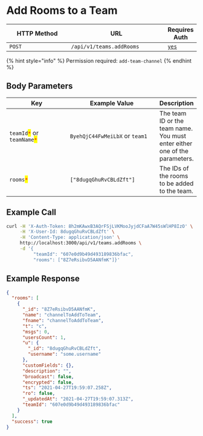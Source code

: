 # Add Rooms to a Team

<table><thead><tr><th width="163">HTTP Method</th><th width="250">URL</th><th>Requires Auth</th></tr></thead><tbody><tr><td><code>POST</code></td><td><code>/api/v1/teams.addRooms</code></td><td><a href="../../authentication-endpoints/"><code>yes</code></a></td></tr></tbody></table>

{% hint style="info" %}
Permission required: `add-team-channel`
{% endhint %}

## Body Parameters

<table><thead><tr><th width="188.33333333333331">Key</th><th width="251">Example Value</th><th>Description</th></tr></thead><tbody><tr><td><code>teamId</code><mark style="color:red;"><code>*</code></mark> or  <code>teamName</code><mark style="color:red;"><code>*</code></mark></td><td><code>ByehQjC44FwMeiLbX</code> or <code>team1</code></td><td>The team ID or the team name. You must enter either one of the parameters.</td></tr><tr><td><code>rooms</code><mark style="color:red;"><code>*</code></mark></td><td><code>["8dugqGhuRvCBLdZft"]</code></td><td>The IDs of the rooms to be added to the team.</td></tr></tbody></table>

## Example Call

```bash
curl -H 'X-Auth-Token: 8h2mKAwxB3AQrFSjLVKMooJyjdCFaA7W45sWlHP8IzO' \
     -H 'X-User-Id: 8dugqGhuRvCBLdZft' \
     -H 'Content-Type: application/json' \
     http://localhost:3000/api/v1/teams.addRooms \
     -d '{ 
          "teamId": "607e0d9b49d493189836bfac", 
          "rooms": ["8Z7eRsibvD5AANfmK"]}'
```

## Example Response

```json
{
  "rooms": [
    {
      "_id": "8Z7eRsibvD5AANfmK",
      "name": "channelToAddToTeam",
      "fname": "channelToAddToTeam",
      "t": "c",
      "msgs": 0,
      "usersCount": 1,
      "u": {
        "_id": "8dugqGhuRvCBLdZft",
        "username": "some.username"
      },
      "customFields": {},
      "description": "",
      "broadcast": false,
      "encrypted": false,
      "ts": "2021-04-27T19:59:07.258Z",
      "ro": false,
      "_updatedAt": "2021-04-27T19:59:07.313Z",
      "teamId": "607e0d9b49d493189836bfac"
    }
  ],
  "success": true
}
```
